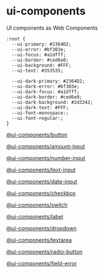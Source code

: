 # ui-components

UI components as Web Components

```
:root {
  --ui-primary: #2364D2;
  --ui-error: #bf303e;
  --ui-focus: #a1dfff;
  --ui-border: #ced6e0;
  --ui-background: #FFF;
  --ui-text: #353535;

  --ui-dark-primary: #2364D2;
  --ui-dark-error: #bf303e;
  --ui-dark-focus: #a1dfff;
  --ui-dark-border: #ced6e0;
  --ui-dark-background: #2d3242;
  --ui-dark-text: #FFF;
  --ui-font-monospace:;
  --ui-font-regular:;
}
```

[@ui-components/button](/packages/button/)

[@ui-components/amount-input](/packages/amount-input/)

[@ui-components/number-input](/packages/number-input/)

[@ui-components/text-input](/packages/text-input/)

[@ui-components/date-input](/packages/date-input/)

[@ui-components/checkbox](/packages/checkbox/)

[@ui-components/switch](/packages/switch/)

[@ui-components/label](/packages/label/)

[@ui-components/dropdown](/packages/dropdown/)

[@ui-components/textarea](/packages/textarea/)

[@ui-components/radio-button](/packages/radio-button/)

[@ui-components/field-error](/packages/field-error/)
